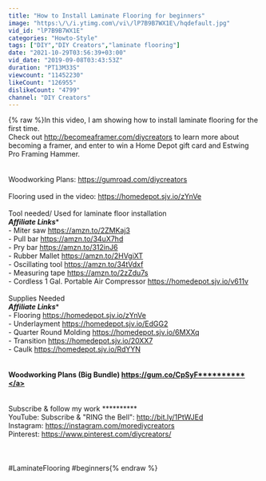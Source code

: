 ```yaml
---
title: "How to Install Laminate Flooring for beginners"
image: "https:\/\/i.ytimg.com\/vi\/lP7B9B7WX1E\/hqdefault.jpg"
vid_id: "lP7B9B7WX1E"
categories: "Howto-Style"
tags: ["DIY","DIY Creators","laminate flooring"]
date: "2021-10-29T03:56:39+03:00"
vid_date: "2019-09-08T03:43:53Z"
duration: "PT13M33S"
viewcount: "11452230"
likeCount: "126955"
dislikeCount: "4799"
channel: "DIY Creators"
---
```

{% raw %}In this video, I am showing how to install laminate flooring for the first time. <br />Check out <a rel="nofollow" target="blank" href="http://becomeaframer.com/diycreators">http://becomeaframer.com/diycreators</a> to learn more about becoming a framer, and enter to win a Home Depot gift card and Estwing Pro Framing Hammer.<br /><br /><br />Woodworking Plans: <a rel="nofollow" target="blank" href="https://gumroad.com/diycreators">https://gumroad.com/diycreators</a><br /><br />Flooring used in the video: <a rel="nofollow" target="blank" href="https://homedepot.sjv.io/zYnVe">https://homedepot.sjv.io/zYnVe</a><br /><br />Tool needed/ Used for laminate floor installation<br />*********Affiliate Links**********<br />- Miter saw <a rel="nofollow" target="blank" href="https://amzn.to/2ZMKaj3">https://amzn.to/2ZMKaj3</a><br />- Pull bar <a rel="nofollow" target="blank" href="https://amzn.to/34uX7hd">https://amzn.to/34uX7hd</a><br />- Pry bar <a rel="nofollow" target="blank" href="https://amzn.to/312inJ6">https://amzn.to/312inJ6</a> <br />- Rubber Mallet <a rel="nofollow" target="blank" href="https://amzn.to/2HVgiXT">https://amzn.to/2HVgiXT</a><br />- Oscillating tool <a rel="nofollow" target="blank" href="https://amzn.to/34tVdxf">https://amzn.to/34tVdxf</a><br />- Measuring tape <a rel="nofollow" target="blank" href="https://amzn.to/2zZdu7s">https://amzn.to/2zZdu7s</a><br />- Cordless 1 Gal. Portable Air Compressor  <a rel="nofollow" target="blank" href="https://homedepot.sjv.io/v611v">https://homedepot.sjv.io/v611v</a><br /><br />Supplies Needed<br />*********Affiliate Links**********<br />- Flooring <a rel="nofollow" target="blank" href="https://homedepot.sjv.io/zYnVe">https://homedepot.sjv.io/zYnVe</a><br />- Underlayment <a rel="nofollow" target="blank" href="https://homedepot.sjv.io/EdGG2">https://homedepot.sjv.io/EdGG2</a> <br />- Quarter Round Molding <a rel="nofollow" target="blank" href="https://homedepot.sjv.io/6MXXq">https://homedepot.sjv.io/6MXXq</a> <br />- Transition <a rel="nofollow" target="blank" href="https://homedepot.sjv.io/20XX7">https://homedepot.sjv.io/20XX7</a> <br />- Caulk <a rel="nofollow" target="blank" href="https://homedepot.sjv.io/RdYYN">https://homedepot.sjv.io/RdYYN</a><br /><br /><br />**********Woodworking Plans (Big Bundle) <a rel="nofollow" target="blank" href="https://gum.co/CpSyF**********">https://gum.co/CpSyF**********</a><br /><br /><br />********** Subscribe &amp; follow my work **********<br />YouTube: Subscribe &amp; &quot;RING the Bell&quot;: <a rel="nofollow" target="blank" href="http://bit.ly/1PtWJEd">http://bit.ly/1PtWJEd</a> <br />Instagram:   <a rel="nofollow" target="blank" href="https://instagram.com/morediycreators">https://instagram.com/morediycreators</a>    <br />Pinterest:     <a rel="nofollow" target="blank" href="https://www.pinterest.com/diycreators/">https://www.pinterest.com/diycreators/</a><br /><br /><br /><br />#LaminateFlooring #beginners{% endraw %}
